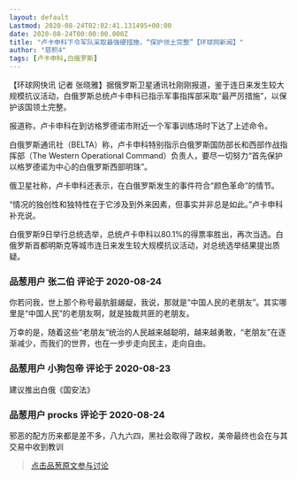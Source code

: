 ```yaml
---
layout: default
Lastmod: 2020-08-24T02:02:41.131495+00:00
date: 2020-08-24T00:00:00.000Z
title: "卢卡申科下令军队采取最强硬措施，“保护领土完整”【环球网新闻】"
author: "慈积4"
tags: [卢卡申科,白俄罗斯]
---
```


【环球网快讯 记者 张晓雅】据俄罗斯卫星通讯社刚刚报道，鉴于连日来发生较大规模抗议活动，白俄罗斯总统卢卡申科已指示军事指挥部采取“最严厉措施”，以保护该国领土完整。  
  
报道称，卢卡申科在到访格罗德诺市附近一个军事训练场时下达了上述命令。  
  
白俄罗斯通讯社（BELTA）称，卢卡申科特别指示白俄罗斯国防部长和西部作战指挥部（The Western Operational Command）负责人，要尽一切努力“首先保护以格罗德诺为中心的白俄罗斯西部明珠”。  
  
俄卫星社称，卢卡申科还表示，在白俄罗斯发生的事件符合“颜色革命”的情节。  
  
“情况的独创性和独特性在于它涉及到外来因素，但事实并非总是如此。”卢卡申科补充说。  
  
白俄罗斯9日举行总统选举，总统卢卡申科以80.1%的得票率胜出，再次当选。白俄罗斯首都明斯克等城市连日来发生较大规模抗议活动，对总统选举结果提出质疑。

            
### 品葱用户 **张二伯** 评论于 2020-08-24
        
你若问我，世上那个称号最肮脏龌龊，我说，那就是“中国人民的老朋友”。其实哪里是“中国人民”的老朋友啊，就是独裁共匪的老朋友。  
  
万幸的是，随着这些“老朋友”统治的人民越来越聪明，越来越勇敢，“老朋友”在逐渐减少，而我们的世界，也在一步步走向民主，走向自由。
        


            
### 品葱用户 **小狗包帝** 评论于 2020-08-23
        
建议推出白俄《国安法》
        


            
### 品葱用户 **procks** 评论于 2020-08-24
        
邪恶的配方历来都是差不多，八九六四，黑社会取得了政权，美帝最终也会在与其交易中收到教训
        






> [点击品葱原文参与讨论](https://pincong.rocks/article/id-23301__sort_key-agree_count__sort-DESC)

